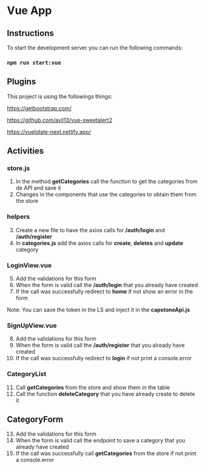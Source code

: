 # Vue App

## Instructions

To start the development server you can run the following commands:

### `npm run start:vue`

## Plugins

This project is using the followings things:

https://getbootstrap.com/

https://github.com/avil13/vue-sweetalert2

https://vuelidate-next.netlify.app/

## Activities

### store.js
1. In the method **getCategories** call the function to get the categories from de API and save it
2. Changes in the components that use the categories to obtain them from the store

### helpers
3. Create a new file to have the axios calls for **/auth/login** and **/auth/register**
4. In **categories.js** add the axios calls for **create**, **deletes** and **update** category

### LoginView.vue
5. Add the validations for this form
6. When the form is valid call the **/auth/login** that you already have created
7. If the call was successfully redirect to **home** if not show an error in the form

Note: You can save the token in the LS and inject it in the **capstoneApi.js**

### SignUpView.vue
8. Add the validations for this form
9. When the form is valid call the **/auth/register** that you already have created
10. If the call was successfully redirect to **login** if not print a console.error
   
### CategoryList
11. Call **getCategories** from the store and show them in the table
12. Call the function **deleteCategory** that you have already create to delete it

## CategoryForm
13.  Add the validations for this form
14.  When the form is valid call the endpoint to save a category that you already have created
15.  If the call was successfully call **getCategories** from the store if not print a console.error
